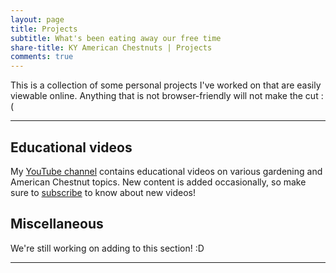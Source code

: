 ```yaml
---
layout: page
title: Projects
subtitle: What's been eating away our free time
share-title: KY American Chestnuts | Projects
comments: true
---
```


This is a collection of some personal projects I've worked on that are easily viewable online. Anything that is not browser-friendly will not make the cut :(

---

## Educational videos

My [YouTube channel](http://youtube.com/@stevehartman3060) contains educational videos on various gardening and American Chestnut topics. New content is added occasionally, so make sure to [subscribe](http://youtube.com/@stevehartman3060?sub_confirmation=1) to know about new videos!

## Miscellaneous

We're still working on adding to this section! :D

---

